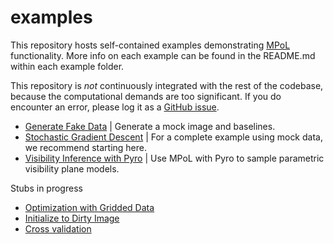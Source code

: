 # examples

This repository hosts self-contained examples demonstrating [MPoL](https://mpol-dev.github.io/MPoL/) functionality. More info on each example can be found in the README.md within each example folder.

This repository is *not* continuously integrated with the rest of the codebase, because the computational demands are too significant. If you do encounter an error, please log it as a [GitHub issue](https://github.com/MPoL-dev/examples/issues).

* [Generate Fake Data](generate-fake-data/README.md) | Generate a mock image and baselines.
* [Stochastic Gradient Descent](sgd/README.md) | For a complete example using mock data, we recommend starting here.
* [Visibility Inference with Pyro](AS209-pyro-inference/README.md) | Use MPoL with Pyro to sample parametric visibility plane models.

Stubs in progress
* [Optimization with Gridded Data](gridded/optimization.md)
* [Initialize to Dirty Image](dirty-image-initialization/initializedirtyimage.md)
* [Cross validation](crossvalidate/crossvalidation.md)